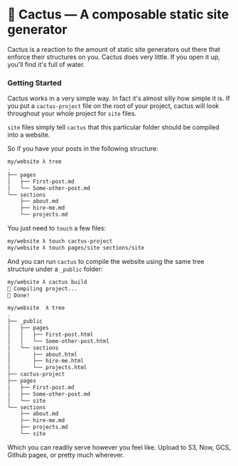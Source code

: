 # 🌵 Cactus — A composable static site generator

Cactus is a reaction to the amount of static site generators out there
that enforce their structures on you. Cactus does very little. If you open it
up, you'll find it's full of water.

### Getting Started

Cactus works in a very simple way. In fact it's almost silly how simple it is.
If you put a `cactus-project` file on the root of your project, cactus will look
throughout your whole project for `site` files.

`site` files simply tell `cactus` that this particular folder should be compiled
into a website.

So if you have your posts in the following structure:

```sh
my/website λ tree
.
├── pages
│   ├── First-post.md
│   └── Some-other-post.md
└── sections
    ├── about.md
    ├── hire-me.md
    └── projects.md
```

You just need to `touch` a few files:

```sh
my/website λ touch cactus-project
my/website λ touch pages/site sections/site
```

And you can run `cactus` to compile the website using the same tree structure
under a `_public` folder:

```sh
my/website λ cactus build
🌵 Compiling project...
🌮 Done!

my/website  λ tree
.
├── _public
│   ├── pages
│   │   ├── First-post.html
│   │   └── Some-other-post.html
│   └── sections
│       ├── about.html
│       ├── hire-me.html
│       └── projects.html
├── cactus-project
├── pages
│   ├── First-post.md
│   ├── Some-other-post.md
│   └── site
└── sections
    ├── about.md
    ├── hire-me.md
    ├── projects.md
    └── site
```

Which you can readily serve however you feel like. Upload to S3, Now, GCS,
Github pages, or pretty much wherever.
